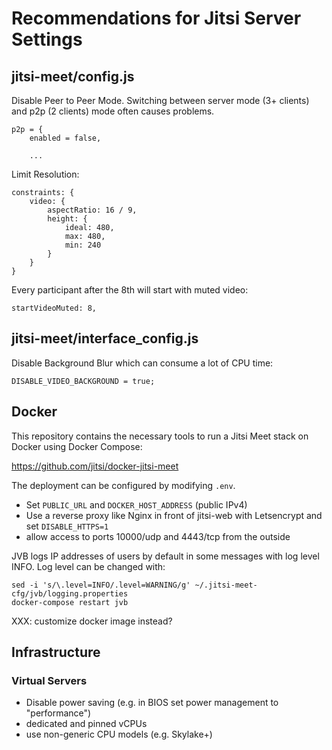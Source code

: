 # Recommendations for Jitsi Server Settings

## jitsi-meet/config.js

Disable Peer to Peer Mode.
Switching between server mode (3+ clients) and p2p (2 clients) mode often causes problems.

```
p2p = {
    enabled = false,

    ...
```

Limit Resolution:

```
constraints: {
    video: {
        aspectRatio: 16 / 9,
        height: {
            ideal: 480,
            max: 480,
            min: 240
        }
    }
}
```

Every participant after the 8th will start with muted video:

```
startVideoMuted: 8,
```


## jitsi-meet/interface_config.js

Disable Background Blur which can consume a lot of CPU time:

```
DISABLE_VIDEO_BACKGROUND = true;
```
## Docker

This repository contains the necessary tools to run a Jitsi Meet stack on Docker using Docker Compose:

https://github.com/jitsi/docker-jitsi-meet

The deployment can be configured by modifying `.env`.

* Set `PUBLIC_URL` and `DOCKER_HOST_ADDRESS` (public IPv4)
* Use a reverse proxy like Nginx in front of jitsi-web with Letsencrypt and set `DISABLE_HTTPS=1`
* allow access to ports 10000/udp and 4443/tcp from the outside

JVB logs IP addresses of users by default in some messages with log level INFO. Log level can be changed with:

```
sed -i 's/\.level=INFO/.level=WARNING/g' ~/.jitsi-meet-cfg/jvb/logging.properties
docker-compose restart jvb
```

XXX: customize docker image instead?


## Infrastructure

### Virtual Servers

* Disable power saving (e.g. in BIOS set power management to "performance")
* dedicated and pinned vCPUs
* use non-generic CPU models (e.g. Skylake+)
